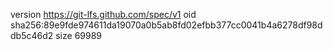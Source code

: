 version https://git-lfs.github.com/spec/v1
oid sha256:89e9fde974611da19070a0b5ab8fd02efbb377cc0041b4a6278df98ddb5c46d2
size 69989
